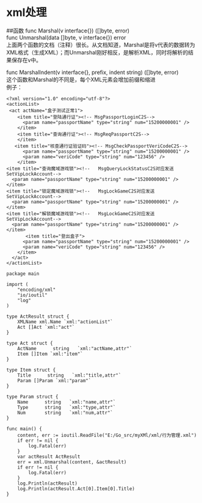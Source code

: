 # xml处理

##函数
func Marshal(v interface{}) ([]byte, error)  
func Unmarshal(data []byte, v interface{}) error  
上面两个函数的文档（注释）很长。从文档知道，Marshal是将v代表的数据转为XML格式（生成XML）；而Unmarshal刚好相反，是解析XML，同时将解析的结果保存在v中。  

func MarshalIndent(v interface{}, prefix, indent string) ([]byte, error)  
这个函数和Marshal的不同是，每个XML元素会增加前缀和缩进  
例子：  
```
<?xml version="1.0" encoding="utf-8"?>
<actionList>
 <act actName="盒子测试正常1">
    <item title="登陆通行证"><!-- MsgPassportLoginC2S-->
      <param name="passportName" type="string" num="15200000001" />
    </item>
    <item title="查询通行证"><!-- MsgReqPassportC2S-->
    </item>
   <item title="核查通行证验证码"><!-- MsgCheckPassportVeriCodeC2S-->
      <param name="passportName" type="string" num="15200000001" />
      <param name="veriCode" type="string" num="123456" />
    </item>
<item title="查询魔域游戏锁"><!--   MsgQueryLockStatusC2S对应发送SetVipLockAccount-->
  <param name="passportName" type="string" num="15200000001" />
</item>
<item title="锁定魔域游戏锁"><!--   MsgLockGameC2S对应发送SetVipLockAccount-->
  <param name="passportName" type="string" num="15200000001" />
</item>
<item title="解锁魔域游戏锁"><!--   MsgLockGameC2S对应发送SetVipLockAccount-->
  <param name="passportName" type="string" num="15200000001" />
</item>
       <item title="登出盒子">
      <param name="passportName" type="string" num="15200000001" />
      <param name="veriCode" type="string" num="123456" />
    </item>
  </act>
</actionList>
```

```
package main

import (
	"encoding/xml"
	"io/ioutil"
	"log"
)

type ActResult struct {
	XMLName xml.Name `xml:"actionList"`
	Act []Act `xml:"act"`
}

type Act struct {
	ActName      string   `xml:"actName,attr"`
	Item []Item `xml:"item"`
}

type Item struct {
	Title      string   `xml:"title,attr"`
	Param []Param `xml:"param"`
}

type Param struct {
	Name      string   `xml:"name,attr"`
	Type      string   `xml:"type,attr"`
	Num       string   `xml:"num,attr"`
}

func main() {
	content, err := ioutil.ReadFile("E:/Go_src/myXMl/xml/行为管理.xml")
	if err != nil {
		log.Fatal(err)
	}
	var actResult ActResult
	err = xml.Unmarshal(content, &actResult)
	if err != nil {
		log.Fatal(err)
	}
	log.Println(actResult)
	log.Println(actResult.Act[0].Item[0].Title)
}

```